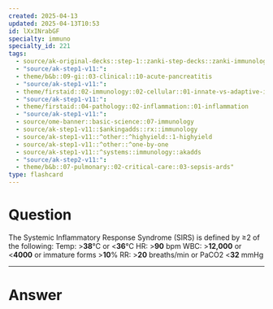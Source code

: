 ```yaml
---
created: 2025-04-13
updated: 2025-04-13T10:53
id: lXxINrabGF
specialty: immuno
specialty_id: 221
tags:
  - source/ak-original-decks::step-1::zanki-step-decks::zanki-immunology-+-general-pathology::immunology
  - "source/ak-step1-v11:": 
  - theme/b&b::09-gi::03-clinical::10-acute-pancreatitis
  - "source/ak-step1-v11:": 
  - theme/firstaid::02-immunology::02-cellular::01-innate-vs-adaptive-immunity::other
  - "source/ak-step1-v11:": 
  - theme/firstaid::04-pathology::02-inflammation::01-inflammation
  - "source/ak-step1-v11:": 
  - source/ome-banner::basic-science::07-immunology
  - source/ak-step1-v11::$ankingadds::rx::immunology
  - source/ak-step1-v11::^other::^highyield::1-highyield
  - source/ak-step1-v11::^other::^one-by-one
  - source/ak-step1-v11::^systems::immunology::akadds
  - "source/ak-step2-v11:": 
  - theme/b&b::07-pulmonary::02-critical-care::03-sepsis-ards"
type: flashcard
---
```


# Question
The Systemic Inflammatory Response Syndrome (SIRS) is defined by ≥2 of the following:   Temp: >**38**℃ or <**36**℃ HR: >**90** bpm WBC: >**12,000** or <**4000** or immature forms >**10**% RR: >**20** breaths/min or PaCO2 <**32** mmHg

---

# Answer
